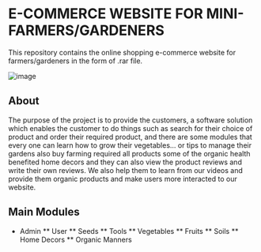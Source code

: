 # E-COMMERCE WEBSITE FOR MINI-FARMERS/GARDENERS

This repository contains the online shopping e-commerce website for farmers/gardeners in the form of .rar file.

![image](https://user-images.githubusercontent.com/105425620/172419154-9cb3fe86-b882-431c-bf67-fa3b1d2e4766.png)

## About
 The purpose of the project is to provide the customers, a software solution which enables the customer to do things such as search for their choice of product 
 and order their required product, and there are some modules that every one can learn how to grow their vegetables… or tips to manage their gardens  also
 buy farming required all products some of the organic health benefited home decors and they can also view the product reviews and write their own reviews. 
 We also help them to learn from our videos and provide them organic products and make users more interacted to our website.
 
## Main Modules 
 * Admin
 ** User
 ** Seeds
 ** Tools
 ** Vegetables 
 ** Fruits
 ** Soils
 ** Home Decors
 ** Organic Manners
 

